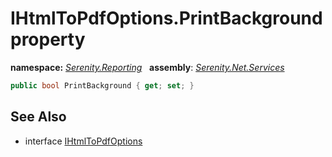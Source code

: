 # IHtmlToPdfOptions.PrintBackground property
**namespace:** *[Serenity.Reporting](../../README.md#serenity.reporting-namespace)*   **assembly**: *[Serenity.Net.Services](../../README.md)*

```csharp
public bool PrintBackground { get; set; }
```

## See Also

* interface [IHtmlToPdfOptions](../IHtmlToPdfOptions.md)